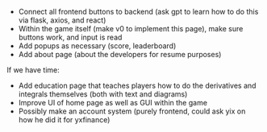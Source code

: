 - Connect all frontend buttons to backend (ask gpt to learn how to do this via flask, axios, and react)
- Within the game itself (make v0 to implement this page), make sure buttons work, and input is read
- Add popups as necessary (score, leaderboard)
- Add about page (about the developers for resume purposes)

If we have time:
- Add education page that teaches players how to do the derivatives and integrals themselves (both with text and diagrams)
- Improve UI of home page as well as GUI within the game
- Possibly make an account system (purely frontend, could ask yix on how he did it for yxfinance)